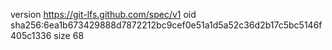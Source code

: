 version https://git-lfs.github.com/spec/v1
oid sha256:6ea1b673429888d7872212bc9cef0e51a1d5a52c36d2b17c5bc5146f405c1336
size 68
